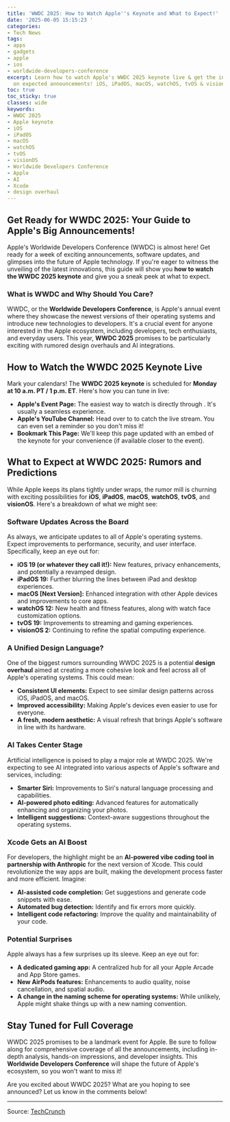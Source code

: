 ```yaml
---
title: 'WWDC 2025: How to Watch Apple''s Keynote and What to Expect!'
date: '2025-06-05 15:15:23 '
categories:
- Tech News
tags:
- apps
- gadgets
- apple
- ios
- worldwide-developers-conference
excerpt: Learn how to watch Apple's WWDC 2025 keynote live & get the inside scoop
  on expected announcements! iOS, iPadOS, macOS, watchOS, tvOS & visionOS updates!
toc: true
toc_sticky: true
classes: wide
keywords:
- WWDC 2025
- Apple keynote
- iOS
- iPadOS
- macOS
- watchOS
- tvOS
- visionOS
- Worldwide Developers Conference
- Apple
- AI
- Xcode
- design overhaul
---
```


## Get Ready for WWDC 2025: Your Guide to Apple's Big Announcements!

Apple's Worldwide Developers Conference (WWDC) is almost here! Get ready for a week of exciting announcements, software updates, and glimpses into the future of Apple technology. If you're eager to witness the unveiling of the latest innovations, this guide will show you **how to watch the WWDC 2025 keynote** and give you a sneak peek at what to expect. 

### What is WWDC and Why Should You Care?

WWDC, or the **Worldwide Developers Conference**, is Apple's annual event where they showcase the newest versions of their operating systems and introduce new technologies to developers. It's a crucial event for anyone interested in the Apple ecosystem, including developers, tech enthusiasts, and everyday users. This year, **WWDC 2025** promises to be particularly exciting with rumored design overhauls and AI integrations.

## How to Watch the WWDC 2025 Keynote Live

Mark your calendars! The **WWDC 2025 keynote** is scheduled for **Monday at 10 a.m. PT / 1 p.m. ET**. Here's how you can tune in live:

*   **Apple's Event Page:** The easiest way to watch is directly through . It's usually a seamless experience.
*   **Apple's YouTube Channel:** Head over to  to catch the live stream. You can even set a reminder so you don't miss it!
*   **Bookmark This Page:** We'll keep this page updated with an embed of the keynote for your convenience (if available closer to the event).

## What to Expect at WWDC 2025: Rumors and Predictions

While Apple keeps its plans tightly under wraps, the rumor mill is churning with exciting possibilities for **iOS**, **iPadOS**, **macOS**, **watchOS**, **tvOS**, and **visionOS**. Here's a breakdown of what we might see:

### Software Updates Across the Board

As always, we anticipate updates to all of Apple's operating systems. Expect improvements to performance, security, and user interface. Specifically, keep an eye out for:

*   **iOS 19 (or whatever they call it!):** New features, privacy enhancements, and potentially a revamped design.
*   **iPadOS 19:** Further blurring the lines between iPad and desktop experiences.
*   **macOS [Next Version]:** Enhanced integration with other Apple devices and improvements to core apps.
*   **watchOS 12:** New health and fitness features, along with watch face customization options.
*   **tvOS 19:** Improvements to streaming and gaming experiences.
*   **visionOS 2:** Continuing to refine the spatial computing experience.

### A Unified Design Language?

One of the biggest rumors surrounding WWDC 2025 is a potential **design overhaul** aimed at creating a more cohesive look and feel across all of Apple's operating systems. This could mean:

*   **Consistent UI elements:** Expect to see similar design patterns across iOS, iPadOS, and macOS.
*   **Improved accessibility:** Making Apple's devices even easier to use for everyone.
*   **A fresh, modern aesthetic:** A visual refresh that brings Apple's software in line with its hardware.

### AI Takes Center Stage

Artificial intelligence is poised to play a major role at WWDC 2025. We're expecting to see AI integrated into various aspects of Apple's software and services, including:

*   **Smarter Siri:** Improvements to Siri's natural language processing and capabilities.
*   **AI-powered photo editing:** Advanced features for automatically enhancing and organizing your photos.
*   **Intelligent suggestions:** Context-aware suggestions throughout the operating systems.

### Xcode Gets an AI Boost

For developers, the highlight might be an **AI-powered vibe coding tool in partnership with Anthropic** for the next version of Xcode. This could revolutionize the way apps are built, making the development process faster and more efficient. Imagine:

*   **AI-assisted code completion:** Get suggestions and generate code snippets with ease.
*   **Automated bug detection:** Identify and fix errors more quickly.
*   **Intelligent code refactoring:** Improve the quality and maintainability of your code.

### Potential Surprises

Apple always has a few surprises up its sleeve. Keep an eye out for:

*   **A dedicated gaming app:** A centralized hub for all your Apple Arcade and App Store games.
*   **New AirPods features:** Enhancements to audio quality, noise cancellation, and spatial audio.
*   **A change in the naming scheme for operating systems:** While unlikely, Apple might shake things up with a new naming convention.

## Stay Tuned for Full Coverage

WWDC 2025 promises to be a landmark event for Apple. Be sure to follow along for comprehensive coverage of all the announcements, including in-depth analysis, hands-on impressions, and developer insights. This **Worldwide Developers Conference** will shape the future of Apple's ecosystem, so you won't want to miss it!

Are you excited about WWDC 2025? What are you hoping to see announced? Let us know in the comments below!

---

Source: [TechCrunch](https://techcrunch.com/2025/06/05/how-to-watch-apples-wwdc-2025-keynote/)